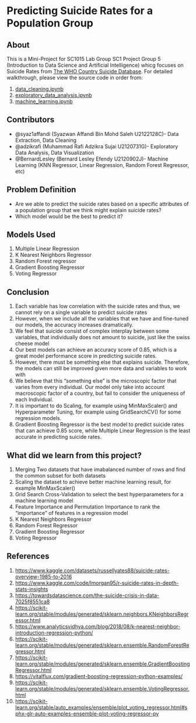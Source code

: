 # Predicting Suicide Rates for a Population Group

## About

This is a Mini-Project for SC1015 Lab Group SC1 Project Group 5 (Introduction to Data Science and Artificial Intelligence) whicg focuses on Suicide Rates from [The WHO Country Suicide Database](https://www.kaggle.com/datasets/russellyates88/suicide-rates-overview-1985-to-2016). For detailed walkthrough, please view the source code in order from:
1. [data_cleaning.ipynb](data_cleaning.ipynb)
2. [exploratory_data_analysis.ipynb](exploratory_data_analysis.ipynb)
3. [machine_learning.ipynb](machine_learning.ipynb)
  

## Contributors

- @syaz1affandi (Syazwan Affandi Bin Mohd Saleh U2122128C)- Data Extraction, Data Cleaning
- @adzikrafi (Muhammad Rafi Adzikra Sujai U2120731G)- Exploratory Data Analysis, Data Visualization
- @BernardLesley (Bernard Lesley Efendy U2120902J)- Machine Learning (KNN Regressor, Linear Regression, Random Forest Regressor, etc)

## Problem Definition

- Are we able to predict the suicide rates based on a specific attributes of a population group that we think might explain suicide rates?
- Which model would be the best to predict it?

## Models Used

1. Multiple Linear Regression
2. K Nearest Neighbors Regressor
3. Random Forest regressor
4. Gradient Boosting Regressor
5. Voting Regressor

## Conclusion

1. Each variable has low correlation with the suicide rates and thus, we cannot rely on a single variable to predict suicide rates
2. However, when we include all the variables that we have and fine-tuned our models, the accuracy increases dramatically. 
3. We feel that suicide consist of complex interplay between some variables, that individually does not amount to suicide, just like the swiss cheese model
4. Our best models can achieve an accuracy score of 0.85, which is a great model performance score in predicting suicide rates.
5. However, there must be something else that explains suicide. Therefore, the models can still be improved given more data and variables to work with
6. We believe that this “something else” is the microscopic factor that varies from every individual. Our model only take into account macroscopic factor of a country, but fail to consider the uniqueness of each Individual.
7. It is important to do Scaling, for example using MinMaxScaler() and Hyperparameter Tuning, for example using GridSearchCV() for some regression models.
8. Gradient Boosting Regressor is the best model to predict suicide rates that can achieve 0.85 score, while Multiple Linear Regression is the least accurate in predicting suicide rates.


## What did we learn from this project?
1. Merging Two datasets that have imabalanced number of rows and find the common subset for both datasets
2. Scaling the dataset to achieve better machine learning result, for example MinMaxScaler()
3. Grid Search Cross-Validation to select the best hyperparameters for a machine learning model
4. Feature Importance and Permutation Importance to rank the “importance” of features in a regression model
5. K Nearest Neighbors Regressor
6. Random Forest Regressor
7. Gradient Boosting Regressor
8. Voting Regressor

## References

1. https://www.kaggle.com/datasets/russellyates88/suicide-rates-overview-1985-to-2016
2. https://www.kaggle.com/code/lmorgan95/r-suicide-rates-in-depth-stats-insights
3. https://towardsdatascience.com/the-suicide-crisis-in-data-7025f8551ca8
4. https://scikit-learn.org/stable/modules/generated/sklearn.neighbors.KNeighborsRegressor.html
5. https://www.analyticsvidhya.com/blog/2018/08/k-nearest-neighbor-introduction-regression-python/
6. https://scikit-learn.org/stable/modules/generated/sklearn.ensemble.RandomForestRegressor.html
7. https://scikit-learn.org/stable/modules/generated/sklearn.ensemble.GradientBoostingRegressor.html
8. https://vitalflux.com/gradient-boosting-regression-python-examples/
9. https://scikit-learn.org/stable/modules/generated/sklearn.ensemble.VotingRegressor.html
10. https://scikit-learn.org/stable/auto_examples/ensemble/plot_voting_regressor.html#sphx-glr-auto-examples-ensemble-plot-voting-regressor-py



